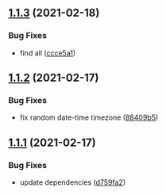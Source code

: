 ## [1.1.3](https://github.com/valverdealbo/reusable-json-schemas/compare/v1.1.2...v1.1.3) (2021-02-18)


### Bug Fixes

* find all ([ccce5a1](https://github.com/valverdealbo/reusable-json-schemas/commit/ccce5a11cc5ef9bb7308817b1c50d59f4e354abc))

## [1.1.2](https://github.com/valverdealbo/reusable-json-schemas/compare/v1.1.1...v1.1.2) (2021-02-17)


### Bug Fixes

* fix random date-time timezone ([88409b5](https://github.com/valverdealbo/reusable-json-schemas/commit/88409b5131674583632a7bd42d9508deda38ba52))

## [1.1.1](https://github.com/valverdealbo/reusable-json-schemas/compare/v1.1.0...v1.1.1) (2021-02-17)


### Bug Fixes

* update dependencies ([d759fa2](https://github.com/valverdealbo/reusable-json-schemas/commit/d759fa292a0270a446901380258dc6dbebd416c0))
